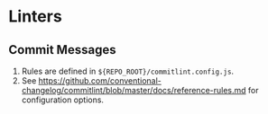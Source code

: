# Linters

## Commit Messages

1. Rules are defined in `${REPO_ROOT}/commitlint.config.js`.
1. See https://github.com/conventional-changelog/commitlint/blob/master/docs/reference-rules.md for configuration options.
